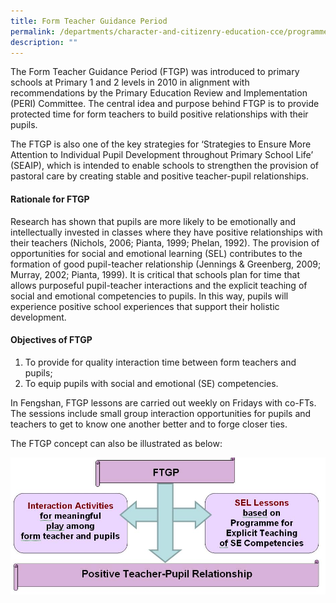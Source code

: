```yaml
---
title: Form Teacher Guidance Period
permalink: /departments/character-and-citizenry-education-cce/programmes/form-teacher-guidance-period/
description: ""
---
```

<p>The Form Teacher Guidance Period (FTGP)&nbsp;was introduced to primary schools at Primary 1 and 2 levels in 2010 in alignment with recommendations by the Primary Education Review and Implementation (PERI) Committee. The central idea and purpose behind FTGP is to provide protected time for form teachers to build positive relationships with their pupils.</p>
<p>The FTGP is also one of the key strategies for &lsquo;Strategies to Ensure More Attention to Individual Pupil Development throughout Primary School Life&rsquo; (SEAIP), which is intended to enable schools to strengthen the provision of pastoral care by creating stable and positive teacher-pupil relationships.</p>
<h4><strong>Rationale for FTGP</strong></h4>
<p>Research has shown that pupils are more likely to be emotionally and intellectually invested in classes where they have positive relationships with their teachers (Nichols, 2006; Pianta, 1999; Phelan, 1992). The provision of opportunities for social and emotional learning (SEL) contributes to the formation of good pupil-teacher relationship (Jennings &amp; Greenberg, 2009; Murray, 2002; Pianta, 1999). It is critical that schools plan for time that allows purposeful pupil-teacher interactions and the explicit teaching of social and emotional competencies to pupils. In this way, pupils will experience positive school experiences that support their holistic development.</p>
<h4><strong>Objectives of FTGP</strong></h4>
<ol>
<li>To provide for quality interaction time between form teachers and pupils;</li>
<li>To equip pupils with social and emotional (SE) competencies.</li>
</ol>
<p>In Fengshan, FTGP lessons are carried out weekly on Fridays with co-FTs. The sessions include small group interaction opportunities for pupils and teachers to get to know one another better and to forge closer ties.</p>
<p>The FTGP concept can also be illustrated as below:</p>
<img src="/images/ftgp.jpg">